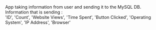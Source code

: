 App taking information from user and sending it to the MySQL DB.
Information that is sending :  
                'ID',
                'Count',
                'Website Views',
                'Time Spent',
                'Button Clicked',
                'Operating System',
                'IP Address',
                'Browser'

